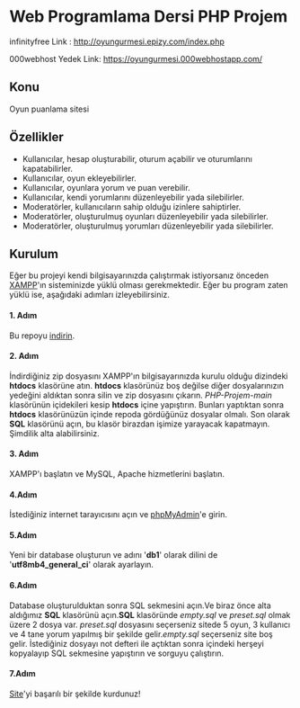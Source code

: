 # Web Programlama Dersi PHP Projem

infinityfree Link : http://oyungurmesi.epizy.com/index.php

000webhost Yedek Link: https://oyungurmesi.000webhostapp.com/

## Konu
  Oyun puanlama sitesi

## Özellikler
  - Kullanıcılar, hesap oluşturabilir, oturum açabilir ve oturumlarını kapatabilirler.
  - Kullanıcılar, oyun ekleyebilirler.
  - Kullanıcılar, oyunlara yorum ve puan verebilir.
  - Kullanıcılar, kendi yorumlarını düzenleyebilir yada silebilirler.
  - Moderatörler, kullanıcıların sahip olduğu izinlere sahiptirler.
  - Moderatörler, oluşturulmuş oyunları düzenleyebilir yada silebilirler.
  - Moderatörler, oluşturulmuş yorumları düzenleyebilir yada silebilirler.

## Kurulum

Eğer bu projeyi kendi bilgisayarınızda çalıştırmak istiyorsanız önceden [XAMPP](https://www.apachefriends.org/)'ın sisteminizde yüklü olması gerekmektedir. Eğer bu program zaten yüklü ise, aşağıdaki adımları izleyebilirsiniz.

#### 1. Adım

Bu repoyu [indirin](https://github.com/enfyna/PHP-Projem/archive/refs/heads/main.zip).

#### 2. Adım

İndirdiğiniz zip dosyasını XAMPP'ın bilgisayarınızda kurulu olduğu dizindeki **htdocs** klasörüne atın.
**htdocs** klasörünüz boş değilse diğer dosyalarınızın yedeğini aldıktan sonra silin ve zip dosyasını çıkarın. *PHP-Projem-main* klasörünün içidekileri kesip **htdocs** içine yapıştırın. Bunları yaptıktan sonra **htdocs** klasörünüzün içinde repoda gördüğünüz dosyalar olmalı. Son olarak **SQL** klasörünü açın, bu klasör birazdan işimize yarayacak kapatmayın. Şimdilik alta alabilirsiniz.

#### 3. Adım 

XAMPP'ı başlatın ve MySQL, Apache hizmetlerini başlatın.

#### 4.Adım

İstediğiniz internet tarayıcısını açın ve [phpMyAdmin](http://localhost/phpmyadmin/)'e girin.

#### 5.Adım

Yeni bir database oluşturun ve adını '**db1**' olarak dilini de '**utf8mb4_general_ci**' olarak ayarlayın.

#### 6.Adım

Database oluşturulduktan sonra SQL sekmesini açın.Ve biraz önce alta aldığımız **SQL** klasörünü açın.**SQL** klasöründe *empty.sql* ve *preset.sql* olmak üzere 2 dosya var. *preset.sql* dosyasını seçerseniz sitede 5 oyun, 3 kullanıcı ve 4 tane yorum yapılmış bir şekilde gelir.*empty.sql* seçerseniz site boş gelir. İstediğiniz dosyayı not defteri ile açtıktan sonra içindeki herşeyi kopyalayıp SQL sekmesine yapıştırın ve sorguyu çalıştırın.

#### 7.Adım

[Site](http://localhost/)'yi başarılı bir şekilde kurdunuz!


   
